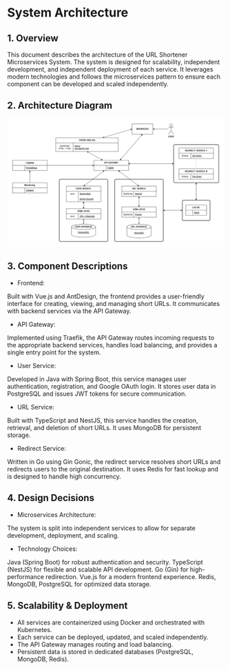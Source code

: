 # System Architecture
## 1. Overview
This document describes the architecture of the URL Shortener Microservices System. The system is designed for scalability, independent development, and independent deployment of each service. It leverages modern technologies and follows the microservices pattern to ensure each component can be developed and scaled independently.

## 2. Architecture Diagram
![System Architecture Diagram](diagrams/LogicalView.png)

## 3. Component Descriptions
- Frontend: 

Built with Vue.js and AntDesign, the frontend provides a user-friendly interface for creating, viewing, and managing short URLs. It communicates with backend services via the API Gateway.
- API Gateway:

Implemented using Traefik, the API Gateway routes incoming requests to the appropriate backend services, handles load balancing, and provides a single entry point for the system.
- User Service:

Developed in Java with Spring Boot, this service manages user authentication, registration, and Google OAuth login. It stores user data in PostgreSQL and issues JWT tokens for secure communication.
- URL Service:

Built with TypeScript and NestJS, this service handles the creation, retrieval, and deletion of short URLs. It uses MongoDB for persistent storage.

- Redirect Service:

Written in Go using Gin Gonic, the redirect service resolves short URLs and redirects users to the original destination. It uses Redis for fast lookup and is designed to handle high concurrency.

## 4. Design Decisions
- Microservices Architecture:

The system is split into independent services to allow for separate development, deployment, and scaling.
- Technology Choices:

Java (Spring Boot) for robust authentication and security.
TypeScript (NestJS) for flexible and scalable API development.
Go (Gin) for high-performance redirection.
Vue.js for a modern frontend experience.
Redis, MongoDB, PostgreSQL for optimized data storage.

## 5. Scalability & Deployment
- All services are containerized using Docker and orchestrated with Kubernetes.
- Each service can be deployed, updated, and scaled independently.
- The API Gateway manages routing and load balancing.
- Persistent data is stored in dedicated databases (PostgreSQL, MongoDB, Redis).